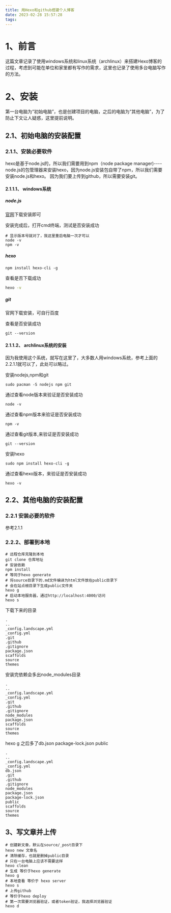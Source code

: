 ```yaml
---
title: 用Hexo和github搭建个人博客
date: 2023-02-28 15:57:28
tags:
---
```


# 1、前言

这篇文章记录了使用windows系统和linux系统（archlinux）来搭建Hexo博客的过程，考虑到可能在单位和家里都有写作的需求，这里也记录了使用多台电脑写作的方法。

# 2、安装

第一台电脑为“初始电脑”，也是创建项目的电脑，之后的电脑为“其他电脑”，为了防止下文让人疑惑，这里提前说明。


## 2.1、初始电脑的安装配置

### 2.1.1、安装必要软件

hexo是基于node.js的，所以我们需要用到npm（node package manager)----node.js的包管理器来安装hexo，因为node.js安装包自带了npm，所以我们需要安装node.js和hexo。
因为我们要上传到github，所以需要安装git。

#### 2.1.1.1、 windows系统

##### node.js

[官网](https://nodejs.org/zh-cn/)下载安装即可

安装完成后，打开cmd终端，测试是否安装成功

```shell
# 显示版本号就对了，我这里重启电脑一次才可以
node -v
npm -v
```

##### hexo

```shell
npm install hexo-cli -g
```

查看是否下载成功
```cmd
hexo -v
```

##### git

官网下载安装，可自行百度

查看是否安装成功

```
git --version
```


#### 2.1.1.2、 archlinux系统的安装

因为我使用这个系统，就写在这里了，大多数人用windows系统，参考上面的2.2.1.1就可以了，此处可以略过。

安装nodejs,npm和git

```
sudo pacman -S nodejs npm git
```

通过查看node版本来验证是否安装成功

```
node -v
```

通过查看npm版本来验证是否安装成功

```
npm -v
```

通过查看git版本,来验证是否安装成功

```
git --version
```


安装hexo

```
sudo npm install hexo-cli -g
```
通过查看hexo版本，来验证是否安装成功

```
hexo -v
```

## 2.2、其他电脑的安装配置

### 2.2.1 安装必要的软件

参考2.1.1


### 2.2.2、部署到本地

```
# 远程仓库克隆到本地
git clone 仓库地址
# 安装依赖
npm install
# 等同于hexo generate
# 将source目录下的.md文件编译为html文件放在public目录下
# 会在站点根目录下生成public文件夹
hexo g
# 启动本地服务器，通过http://localhost:4000/访问
hexo s

```


下载下来的目录

```
.
..
_config.landscape.yml
_config.yml
.git
.github
.gitignore
package.json
scaffolds
source
themes
```


安装完依赖会多出node_modules目录

```
.
..
_config.landscape.yml
_config.yml
.git
.github
.gitignore
node_modules
package.json
scaffolds
source
themes
```

hexo g 之后多了db.json package-lock.json public

```
.
..
_config.landscape.yml
_config.yml
db.json
.git
.github
.gitignore
node_modules
package.json
package-lock.json
public
scaffolds
source
themes
```


## 3、写文章并上传

```
# 创建新文章，默认在source/_post目录下
hexo new 文章名
# 清除缓存，也就是删掉public目录
# 只在一台电脑上应该不需要这样
hexo clean
# 生成 等价于hexo generate
hexo g
# 本地查看 等价于 hexo server
hexo s
# 上传github
# 等价于hexo deploy
# 第一次需要浏览器验证，或者token验证，我选择浏览器验证
hexo d
```

